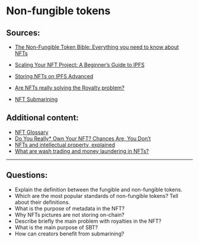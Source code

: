 # Non-fungible tokens

## Sources:

* [The Non-Fungible Token Bible: Everything you need to know about NFTs](https://opensea.io/blog/guides/non-fungible-tokens/)

* [Scaling Your NFT Project: A Beginner’s Guide to IPFS](https://www.bueno.art/blog/pinata-ipfs-guide)

* [Storing NFTs on IPFS Advanced](https://blog.ipfs.tech/2021-04-05-storing-nfts-on-ipfs/) 

* [Are NFTs really solving the Royalty problem?](https://medium.com/@neavra/are-nfts-really-solving-the-royalty-problem-75e341310e4d)

* [NFT Submarining](https://www.pinata.cloud/blog/introducing-submarining-what-it-is-why-you-need-it)

## Additional content:
* [NFT Glossary](https://www.finder.com/nft-glossary)
* [Do You Really* Own Your NFT? Chances Are, You Don’t](https://thedefiant.io/mob-short-squeeze-has-traders-reminiscing-gme-days)
* [NFTs and intellectual property, explained](https://cointelegraph.com/explained/nfts-and-intellectual-property-explained)
* [What are wash trading and money laundering in NFTs?](https://cointelegraph.com/explained/what-are-wash-trading-and-money-laundering-in-nfts)


---

## Questions:

* Explain the definition between the fungible and non-fungible tokens.
* Which are the most popular standards of non-fungible tokens? Tell about their definitions. 
* What is the purpose of metadata in the NFT?
* Why NFTs pictures are not storing on-chain? 
* Describe briefly the main problem with royalties in the NFT?
* What is the main purpose of SBT? 
* How can creators benefit from submarining?
